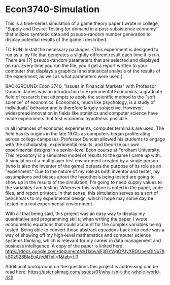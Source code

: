 # Econ3740-Simulation
This is a time-series simulation of a game theory paper I wrote in college, "Supply and Desire: Testing for demand in a post-subsistence economy" that utilizes synthetic data and pseudo-random number generation to display potential results of the game I described.

TO RUN:
Install the necessary packages. {This experiment is designed to run as a .py file that generates a slightly different result each time it is run. There are [?] pseudo-random parameters that are selected and displayed on run. Every time you run the file, you'll get a report written to your computer that displays a graphical and statistical analysis of the results of the experiment, as well as what parameters were used.}

BACKGROUND:
Econ 3740, "Issues in Financial Markets" with Professor Duncan James was an introduction to Experimental Economics, a graduate field of research that attempts to apply the scientfic method to the "soft science" of economics. Economics, much like psychology, is a study of individuals' behavior and is therefore largely subjective. However, widespread innovation in fields like statistics and computer science have made experiments that test economic hypothesis possible. 

In all instances of economic experiments, computer terminals are used. The field has its origins in the late 1970s as computers began proliferating across college campuses. Professor Duncan allowed his students to engage with the scholarship, experimental results, and theorize our own experimental designs in a senior-level Econ course at Fordham University. This repository is a simulated model of results to the game I came up with. A simulation of a multiplayer test enviornment created by a single person (who is also the inventor of the game) defeats the purpose of its role as an "experiment." Due to the nature of my role as both inventor and tester, my assumptions and biases about the hypothesis being tested are going to show up in the results of the simulation; I'm going to need supply values to the variables I am testing. Wherever this is done is noted in the paper, code files, and report printout. In that sense, this simulation serves as a sort of benchmark to my experimental design, which I hope may some day be tested in a real experimental enviornment. 

With all that being said, this project was an easy way to display my quantitative and programming skills; when writing the paper, I wrote econometric equations that could account for the complex variables being tested. Being able to convert those abstract equations back into code was a way of showing off my high-level mathematics and computer science systems thinking, which is relevant for my career in data management and business intelligence. A copy of the paper is linked here: https://docs.google.com/document/d/11xbvaiFjlGYWgOPJyXRGUoesOlNu78kS0z928BlaEoA/edit?pli=1&tab=t.0

Additional background on the questions this project is addressing can be read here:
https://asteriskmag.com/issues/01/why-isn-t-the-whole-world-rich
